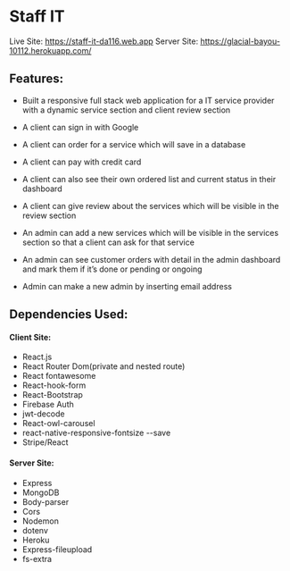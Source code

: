 # Staff IT

Live Site: https://staff-it-da116.web.app
Server Site: https://glacial-bayou-10112.herokuapp.com/

## Features:
* Built a responsive full stack web application for a IT service provider with a dynamic service section and client review section<br>

* A client can sign in with Google
* A client can order for a service which will save in a database
* A client can pay with credit card
* A client can also see their own ordered list and current status in their dashboard
* A client can give review about the services  which will be visible in the review section<br>

* An admin can add a new services which will be visible in the services section so that a client can ask for that service
* An admin can see customer orders with detail in the admin dashboard and mark them if it’s done or pending or ongoing
* Admin can make a new admin by inserting email address

## Dependencies Used: 
#### Client Site:
* React.js
* React Router Dom(private and nested route)
* React fontawesome
* React-hook-form
* React-Bootstrap
* Firebase Auth
* jwt-decode
* React-owl-carousel
* react-native-responsive-fontsize --save
* Stripe/React

#### Server Site:
* Express
* MongoDB
* Body-parser
* Cors
* Nodemon
* dotenv
* Heroku
* Express-fileupload
* fs-extra